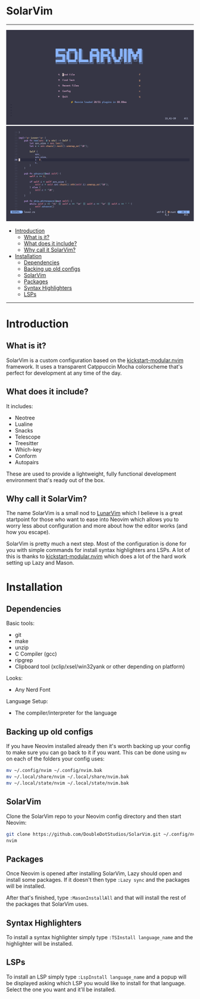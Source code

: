 # SolarVim
---

![Preview of SolarVim](./assets/Preview.png)
![Preview of Programming in SolarVim](./assets/CodePreview.png)

- [Introduction](#introduction)
  - [What is it?](#what-is-it?)
  - [What does it include?](#what-does-it-include?)
  - [Why call it SolarVim?](#why-call-it-solarvim?)
- [Installation](#installation)
  - [Dependencies](#dependencies)
  - [Backing up old configs](#backing-up-old-configs)
  - [SolarVim](#solarvim)
  - [Packages](#packages)
  - [Syntax Highlighters](#syntax-highlighters)
  - [LSPs](#lsps)

---
# Introduction

## What is it?
SolarVim is a custom configuration based on the [kickstart-modular.nvim](https://github.com/dam9000/kickstart-modular.nvim) framework. It uses a transparent Catppuccin Mocha colorscheme that's perfect for development at any time of the day.

## What does it include?

It includes:
- Neotree
- Lualine
- Snacks
- Telescope
- Treesitter
- Which-key
- Conform
- Autopairs

These are used to provide a lightweight, fully functional development environment that's ready out of the box.

## Why call it SolarVim?
The name SolarVim is a small nod to [LunarVim](https://www.lunarvim.org/) which I believe is a great startpoint for those who want to ease into Neovim which allows you to worry less about configuration and more about how the editor works (and how you escape).

SolarVim is pretty much a next step. Most of the configuration is done for you with simple commands for install syntax highlighters ans LSPs. A lot of this is thanks to [kickstart-modular.nvim](https://github.com/dam9000/kickstart-modular.nvim) which does a lot of the hard work setting up Lazy and Mason.

# Installation

## Dependencies

Basic tools: 
- git
- make
- unzip
- C Compiler (gcc)
- ripgrep
- Clipboard tool (xclip/xsel/win32yank or other depending on platform)

Looks:
- Any Nerd Font
  
Language Setup:
- The compiler/interpreter for the language

## Backing up old configs
If you have Neovim installed already then it's worth backing up your config to make sure you can go back to it if you want.
This can be done using `mv` on each of the folders your config uses:
```sh
mv ~/.config/nvim ~/.config/nvim.bak
mv ~/.local/share/nvim ~/.local/share/nvim.bak
mv ~/.local/state/nvim ~/.local/state/nvim.bak
```

## SolarVim
Clone the SolarVim repo to your Neovim config directory and then start Neovim:
```sh
git clone https://github.com/DoubleDotStudios/SolarVim.git ~/.config/nvim
nvim
```

## Packages
Once Neovim is opened after installing SolarVim, Lazy should open and install some packages. If it doesn't then type `:Lazy sync` and the packages will be installed.

After that's finished, type `:MasonInstallAll` and that will install the rest of the packages that SolarVim uses.

## Syntax Highlighters
To install a syntax highlighter simply type `:TSInstall language_name` and the highlighter will be installed.

## LSPs
To install an LSP simply type `:LspInstall language_name` and a popup will be displayed asking which LSP you would like to install for that language. Select the one you want and it'll be installed.
